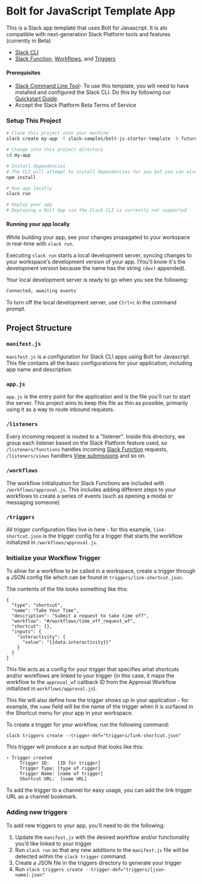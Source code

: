 # Bolt for JavaScript Template App

This is a Slack app template that uses Bolt for Javascript. It is alo compatible with next-generation Slack Platform tools and features (currently in Beta)
* [Slack CLI](https://api.slack.com/future/overview)
* [Slack Function](), [Workflows](), and [Triggers]()


#### Prerequisites
* [Slack Command Line Tool](https://api.slack.com/future/quickstart)- To use this template, you will need to have installed and configured the Slack CLI. 
Do this by following our [Quickstart Guide](https://api.slack.com/future/quickstart).
* Accept the Slack Platform Beta Terms of Service

### Setup This Project

```zsh
# Clone this project onto your machine
slack create my-app -t slack-samples/bolt-js-starter-template -b future

# Change into this project directory
cd my-app

# Install dependencies
# The CLI will attempt to install dependencies for you but you can also run 
npm install

# Run app locally
slack run

# Deploy your app
# Deploying a Bolt App via the Slack CLI is currently not supported

```
#### Running your app locally

While building your app, see your changes propagated to your 
workspace in real-time with `slack run`.

Executing `slack run` starts a local development server, syncing changes to 
your workspace's development version of your app. (You'll know it's the 
development version because the name has the string `(dev)` appended).

Your local development server is ready to go when you see the following:

```zsh
Connected, awaiting events
```

To turn off the local development server, use `Ctrl+c` in the command prompt.

## Project Structure

### `manifest.js`

`manifest.js` is a configuration for Slack CLI apps using Bolt for Javascript. This file contains all the basic configurations for your application, including app name and description. 

### `app.js`

`app.js` is the entry point for the application and is the file you'll run to start the server. This project aims to keep this file as thin as possible, primarily using it as a way to route inbound requests.

### `/listeners`

Every incoming request is routed to a "listener". Inside this directory, we group each listener based on the Slack Platform feature used, so `/listeners/functions` handles incoming [Slack Function](https://api.slack.com/future/functions/custom) requests, `/listeners/views` handlers [View submissions](https://api.slack.com/reference/interaction-payloads/views#view_submission) and so on.

### `/workflows`
The workflow initialization for Slack Functions are included with `/workflows/approval.js`. This includes adding different steps to your workflows to create a series of events (such as opening a modal or messaging someone)

### `/triggers`
All trigger configuration files live in here - for this example, `link-shortcut.json` is the trigger config for a trigger that starts the workflow initialized in `/workflows/approval.js`.



### Initialize your Workflow Trigger
To allow for a workflow to be called in a workspace, create a trigger through a JSON config file which can be found in `triggers/link-shortcut.json`. 

The contents of the file looks something like this:

```
{
  "type": "shortcut",
  "name": "Take Your Time",
  "description": "Submit a request to take time off",
  "workflow": "#/workflows/time_off_request_wf",
  "shortcut": {},
  "inputs": {
    "interactivity": {
      "value": "{{data.interactivity}}"
    }
  }
}
```

This file acts as a config for your trigger that specifies what shortcuts and/or workflows are linked to your trigger (in this case, it maps the workflow to the `approval_wf` callback ID from the Approval Workflow initialized in `workflows/approval.js`).

This file will also define how the trigger shows up in your application - for example, the `name` field will be the name of the trigger when it is surfaced in the Shortcut menu for your app in your workspace.

To create a trigger for your workflow, run the following command:
```
slack triggers create --trigger-def="triggers/link-shortcut.json"
```

This trigger will produce a an output that looks like this:
```
⚡ Trigger created
     Trigger ID:   [ID for trigger]
     Trigger Type: [type of rigger]
     Trigger Name: [name of trigger]
     Shortcut URL:  [some URL]
```
To add the trigger to a channel for easy usage, you can add the link trigger URL as a channel bookmark.

### Adding new triggers

To add new triggers to your app, you’ll need to do the following:

1. Update the `manifest.js` with the desired workflow and/or functionality you’d like linked to your trigger
2. Run `slack run` so that any new additions to the `manifest.js` file will be detected within the `slack trigger` command.
3. Create a JSON file in the triggers directory to generate your trigger
4. Run `slack triggers create --trigger-def="triggers/[json-name].json"`
